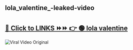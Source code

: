 
 ## lola_valentine_-leaked-video 

# <h2><a href="https://clipsfans.com/lola_valentine_&ref=git">🔗 Click to LINKS ⏩⏩ 👉 🟢 lola valentine  </a></h2>

<a href="https://clipsfans.com/lola_valentine_&ref=git" rel="nofollow" data-target="animated-image.originalLink"><img src="https://i.ibb.co.com/xMMVF88/686577567.gif" alt="Viral Video Original" style="max-width: 100%; display: inline-block;" data-target="animated-image.originalImage"></a>
